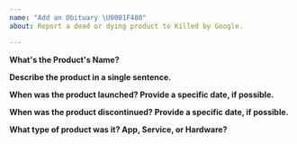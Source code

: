 ```yaml
---
name: "Add an Obituary \U0001F480"
about: Report a dead or dying product to Killed by Google.

---
```


**What's the Product's Name?**

**Describe the product in a single sentence.**

**When was the product launched? Provide a specific date, if possible.**

**When was the product discontinued? Provide a specific date, if possible.**

**What type of product was it? App, Service, or Hardware?**

